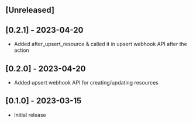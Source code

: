 ## [Unreleased]

## [0.2.1] - 2023-04-20

- Added after_upsert_resource & called it in upsert webhook API after the action

## [0.2.0] - 2023-04-20

- Added upsert webhook API for creating/updating resources

## [0.1.0] - 2023-03-15

- Initial release

